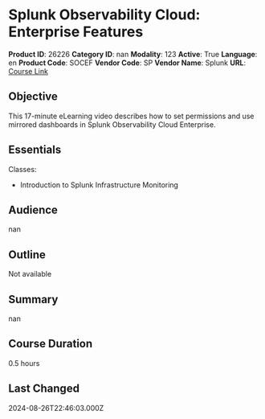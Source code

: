 # Splunk Observability Cloud: Enterprise Features

**Product ID**: 26226
**Category ID**: nan
**Modality**: 123
**Active**: True
**Language**: en
**Product Code**: SOCEF
**Vendor Code**: SP
**Vendor Name**: Splunk
**URL**: [Course Link](https://www.fastlaneus.com/product/splunk-socef)

## Objective
This 17-minute eLearning video describes how to set permissions and use mirrored dashboards in Splunk Observability Cloud Enterprise.

## Essentials
Classes:


- Introduction to Splunk Infrastructure Monitoring

## Audience
nan

## Outline
Not available

## Summary
nan

## Course Duration
0.5 hours

## Last Changed
2024-08-26T22:46:03.000Z
